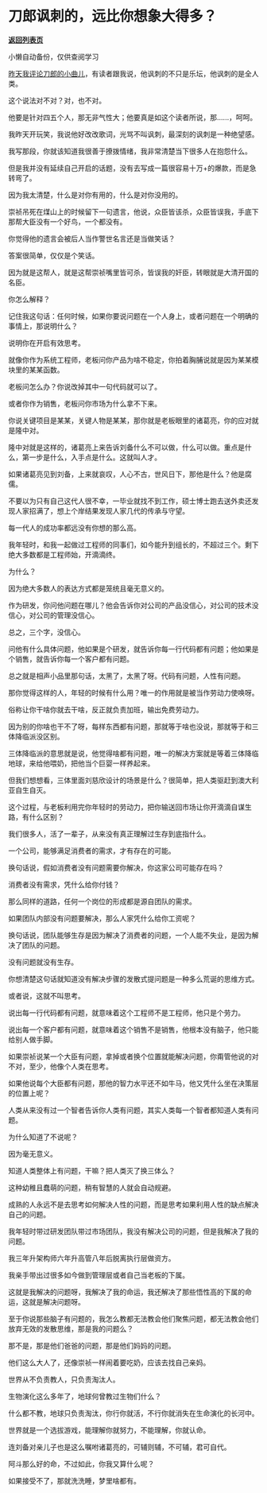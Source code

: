 # 刀郎讽刺的，远比你想象大得多？

[**返回列表页**](/gzh/记忆承载3)

小懒自动备份，仅供查阅学习

[昨天我评论刀郎的小曲儿](http://mp.weixin.qq.com/s?__biz=MzU0MjYwNDU2Mw==&mid=2247511770&idx=1&sn=4d257fca8a9a0f2632f227587cf76032&chksm=fb1ac2a6cc6d4bb00ffa53b14c2bc0417cd6065271f3d9e7e492bc630c9855eb18352974f8eb&scene=21#wechat_redirect)，有读者跟我说，他讽刺的不只是乐坛，他讽刺的是全人类。

这个说法对不对？对，也不对。

他要是针对四五个人，那无非气性大；他要真是如这个读者所说，那......，呵呵。

我昨天开玩笑，我说他好改改歌词，光骂不叫讽刺，最深刻的讽刺是一种绝望感。

我写那段，你就该知道我很善于撩拨情绪，我非常清楚当下很多人在抱怨什么。

但是我并没有延续自己开启的话题，没有去写成一篇很容易十万+的爆款，而是急转弯了。

因为我太清楚，什么是对你有用的，什么是对你没用的。

崇祯吊死在煤山上的时候留下一句遗言，他说，众臣皆该杀，众臣皆误我，手底下那帮大臣没有一个好鸟，一个都没有。

你觉得他的遗言会被后人当作警世名言还是当做笑话？

答案很简单，仅仅是个笑话。

因为就是这帮人，就是这帮崇祯嘴里皆可杀，皆误我的奸臣，转眼就是大清开国的名臣。

你怎么解释？

记住我这句话：任何时候，如果你要说问题在一个人身上，或者问题在一个明确的事情上，那说明什么？

说明你在开启有效思考。

就像你作为系统工程师，老板问你产品为啥不稳定，你拍着胸脯说就是因为某某模块里的某某函数。

老板问怎么办？你说改掉其中一句代码就可以了。

或者你作为销售，老板问你市场为什么拿不下来。

你说关键项目是某某，关键人物是某某，那你就是老板眼里的诸葛亮，你的应对就是隆中对。

隆中对就是这样的，诸葛亮上来告诉刘备什么不可以做，什么可以做。重点是什么，第一步是什么，入手点是什么。这就叫人才。

如果诸葛亮见到刘备，上来就哀叹，人心不古，世风日下，那他是什么？他是腐儒。

不要以为只有自己这代人很不幸，一毕业就找不到工作，硕士博士跑去送外卖还发现人家招满了，想上个岸结果发现人家几代的传承与守望。

每一代人的成功率都远没有你想的那么高。

我年轻时，和我一起做过工程师的同事们，如今能升到组长的，不超过三个。剩下绝大多数都是工程师始，开滴滴终。

为什么？

因为绝大多数人的表达方式都是笼统且毫无意义的。

作为研发，你问他问题在哪儿？他会告诉你对公司的产品没信心，对公司的技术没信心，对公司的管理没信心。

总之，三个字，没信心。

问他有什么具体问题，他如果是个研发，就告诉你每一行代码都有问题；他如果是个销售，就告诉你每一个客户都有问题。

总之就是相声小品里那句话，太黑了，太黑了呀。代码有问题，人性有问题。

那你觉得这样的人，年轻的时候有什么用？唯一的作用就是被当作劳动力使唤呀。

俗称让你干啥你就去干啥，反正就负责加班，输出免费劳动力。

因为别的你啥也干不了呀，每样东西都有问题，那就等于啥也没说，那就等于和三体降临派没区别。

三体降临派的意思就是说，他觉得啥都有问题，唯一的解决方案就是等着三体降临地球，来给他喂奶，把他当个巨婴一样养起来。

但我们想想看，三体里面刘慈欣设计的场景是什么？很简单，把人类驱赶到澳大利亚自生自灭。

这个过程，与老板利用完你年轻时的劳动力，把你输送回市场让你开滴滴自谋生路，有什么区别？

我们很多人，活了一辈子，从来没有真正理解过生存到底指什么。

一个公司，能够满足消费者的需求，才有存在的可能。

换句话说，假如消费者没有问题需要你解决，你这家公司可能存在吗？

消费者没有需求，凭什么给你付钱？

那么同样的道路，任何一个岗位的形成都是源自团队的需求。

如果团队内部没有问题要解决，那么人家凭什么给你工资呢？

换句话说，团队能够生存是因为解决了消费者的问题，一个人能不失业，是因为解决了团队的问题。

没有问题就没有生存。

你想清楚这句话就知道没有解决步骤的发散式提问题是一种多么荒诞的思维方式。

或者说，这就不叫思考。

说出每一行代码都有问题，就意味着这个工程师不是工程师，他只是个劳力。

说出每一个客户都有问题，就意味着这个销售不是销售，他根本没有脑子，他只能给别人做手脚。

如果崇祯说某一个大臣有问题，拿掉或者换个位置就能解决问题，你甭管他说的对不对，至少，他像个人类在思考。

如果他说每个大臣都有问题，那他的智力水平还不如牛马，他又凭什么坐在决策层的位置上呢？

人类从来没有过一个智者告诉你人类有问题，其实人类每一个智者都知道人类有问题。

为什么知道了不说呢？

因为毫无意义。

知道人类整体上有问题，干嘛？把人类灭了换三体么？

这种幼稚且蠢萌的问题，稍有智慧的人就会自动规避。

成熟的人永远不是去思考如何解决人性的问题，而是思考如果利用人性的缺点解决自己的问题。

我年轻时带过研发团队带过市场团队，我没有解决公司的问题，但是我解决了我的问题。

我三年升架构师六年升高管八年后脱离执行层做资方。

我亲手带出过很多如今做到管理层或者自己当老板的下属。

这就是我解决的问题呀，我解决了我的命运，我还解决了那些悟性高的下属的命运，这就是解决问题呀。

至于你说那些脑子有问题的，我怎么教都无法教会他们聚焦问题，都无法教会他们放弃无效的发散思维，那是我的问题么？

那不是，那是他们爸爸的问题，那是他们妈妈的问题。

他们这么大人了，还像崇祯一样闹着要吃奶，应该去找自己亲妈。

世界从不负责教人，只负责淘汰人。

生物演化这么多年了，地球何曾教过生物们什么？

什么都不教，地球只负责淘汰，你行你就活，不行你就消失在生命演化的长河中。

世界就是一个选拔游戏，能理解你就努力，不能理解，你就认命。

连刘备对亲儿子也是这么嘱咐诸葛亮的，可辅则辅，不可辅，君可自代。

阿斗那么好的命，不过如此，你我又算什么呢？

如果接受不了，那就洗洗睡，梦里啥都有。


